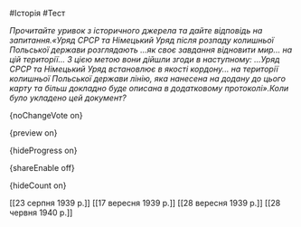 #Історія #Тест

*Прочитайте уривок з історичного джерела та дайте відповідь на запитання.«Уряд СРСР та Німецький Уряд після розпаду колишньої Польської держави розглядають ...як своє завдання відновити мир... на цій території... З цією метою вони дійшли згоди в наступному: …Уряд СРСР та Німецький Уряд встановлює в якості кордону... на території колишньої Польської держави лінію, яка нанесена на додану до цього карту та більш докладно буде описана в додатковому протоколі».Коли було укладено цей документ?*

{noChangeVote on}

{preview on}

{hideProgress on}

{shareEnable off}

{hideCount on}

[[23 серпня 1939 р.]]
[[17 вересня 1939 р.]]
[[28 вересня 1939 р.]]
[[28 червня 1940 р.]]
